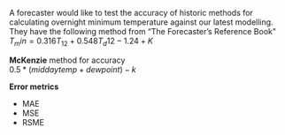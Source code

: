 A forecaster would like to test the accuracy of historic methods for calculating overnight minimum temperature against our latest modelling. 
<br/>They have the following method from “The Forecaster’s Reference Book"<br/>
          $`T_min=0.316T_12+0.548T_d12-1.24+K `$

**McKenzie** method for accuracy<br/>
         $` 0.5 * (middaytemp + dewpoint) - k `$
<br/>

**Error metrics** <br/>
  * MAE <br/>
  * MSE <br/>
  * RSME <br/>
